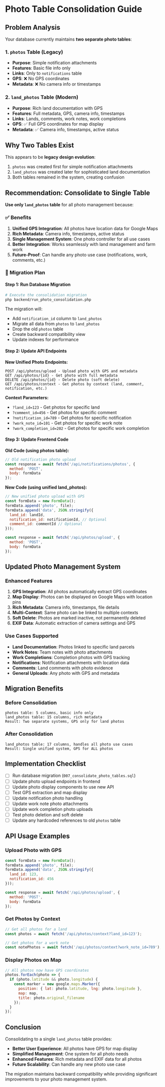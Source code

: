 # Photo Table Consolidation Guide

## Problem Analysis

Your database currently maintains **two separate photo tables**:

### 1. `photos` Table (Legacy)
- **Purpose**: Simple notification attachments
- **Features**: Basic file info only
- **Links**: Only to `notifications` table
- **GPS**: ❌ No GPS coordinates
- **Metadata**: ❌ No camera info or timestamps

### 2. `land_photos` Table (Modern)
- **Purpose**: Rich land documentation with GPS
- **Features**: Full metadata, GPS, camera info, timestamps
- **Links**: Lands, comments, work notes, work completions
- **GPS**: ✅ Full GPS coordinates for map display
- **Metadata**: ✅ Camera info, timestamps, active status

## Why Two Tables Exist

This appears to be **legacy design evolution**:
1. `photos` was created first for simple notification attachments
2. `land_photos` was created later for sophisticated land documentation
3. Both tables remained in the system, creating confusion

## Recommendation: Consolidate to Single Table

**Use only `land_photos` table** for all photo management because:

### ✅ Benefits
1. **Unified GPS Integration**: All photos have location data for Google Maps
2. **Rich Metadata**: Camera info, timestamps, active status
3. **Single Management System**: One photo controller for all use cases
4. **Better Integration**: Works seamlessly with land management and farm work
5. **Future-Proof**: Can handle any photo use case (notifications, work, comments, etc.)

### 🔧 Migration Plan

#### Step 1: Run Database Migration
```bash
# Execute the consolidation migration
php backend/run_photo_consolidation.php
```

The migration will:
- Add `notification_id` column to `land_photos`
- Migrate all data from `photos` to `land_photos`
- Drop the old `photos` table
- Create backward compatibility view
- Update indexes for performance

#### Step 2: Update API Endpoints

**New Unified Photo Endpoints:**
```
POST /api/photos/upload - Upload photo with GPS and metadata
GET /api/photos/{id} - Get photo with full metadata
DELETE /api/photos/{id} - Delete photo (soft delete)
GET /api/photos/context - Get photos by context (land, comment, notification, etc.)
```

**Context Parameters:**
- `?land_id=123` - Get photos for specific land
- `?comment_id=456` - Get photos for specific comment
- `?notification_id=789` - Get photos for specific notification
- `?work_note_id=101` - Get photos for specific work note
- `?work_completion_id=202` - Get photos for specific work completion

#### Step 3: Update Frontend Code

**Old Code (using photos table):**
```javascript
// Old notification photo upload
const response = await fetch('/api/notifications/photos', {
  method: 'POST',
  body: formData
});
```

**New Code (using unified land_photos):**
```javascript
// New unified photo upload with GPS
const formData = new FormData();
formData.append('photo', file);
formData.append('data', JSON.stringify({
  land_id: landId,
  notification_id: notificationId, // Optional
  comment_id: commentId // Optional
}));

const response = await fetch('/api/photos/upload', {
  method: 'POST',
  body: formData
});
```

## Updated Photo Management System

### Enhanced Features
1. **GPS Integration**: All photos automatically extract GPS coordinates
2. **Map Display**: Photos can be displayed on Google Maps with location pins
3. **Rich Metadata**: Camera info, timestamps, file details
4. **Multi-Context**: Same photo can be linked to multiple contexts
5. **Soft Delete**: Photos are marked inactive, not permanently deleted
6. **EXIF Data**: Automatic extraction of camera settings and GPS

### Use Cases Supported
- **Land Documentation**: Photos linked to specific land parcels
- **Work Notes**: Team notes with photo attachments
- **Work Completions**: Completion photos with GPS tracking
- **Notifications**: Notification attachments with location data
- **Comments**: Land comments with photo evidence
- **General Uploads**: Any photo with GPS and metadata

## Migration Benefits

### Before Consolidation
```
photos table: 5 columns, basic info only
land_photos table: 15 columns, rich metadata
Result: Two separate systems, GPS only for land photos
```

### After Consolidation
```
land_photos table: 17 columns, handles all photo use cases
Result: Single unified system, GPS for ALL photos
```

## Implementation Checklist

- [ ] Run database migration (`007_consolidate_photo_tables.sql`)
- [ ] Update photo upload endpoints in frontend
- [ ] Update photo display components to use new API
- [ ] Test GPS extraction and map display
- [ ] Update notification photo handling
- [ ] Update work note photo attachments
- [ ] Update work completion photo uploads
- [ ] Test photo deletion and soft delete
- [ ] Update any hardcoded references to old `photos` table

## API Usage Examples

### Upload Photo with GPS
```javascript
const formData = new FormData();
formData.append('photo', file);
formData.append('data', JSON.stringify({
  land_id: 123,
  notification_id: 456
}));

const response = await fetch('/api/photos/upload', {
  method: 'POST',
  body: formData
});
```

### Get Photos by Context
```javascript
// Get all photos for a land
const photos = await fetch('/api/photos/context?land_id=123');

// Get photos for a work note
const notePhotos = await fetch('/api/photos/context?work_note_id=789');
```

### Display Photos on Map
```javascript
// All photos now have GPS coordinates
photos.forEach(photo => {
  if (photo.latitude && photo.longitude) {
    const marker = new google.maps.Marker({
      position: { lat: photo.latitude, lng: photo.longitude },
      map: map,
      title: photo.original_filename
    });
  }
});
```

## Conclusion

Consolidating to a single `land_photos` table provides:
- **Better User Experience**: All photos have GPS for map display
- **Simplified Management**: One system for all photo needs
- **Enhanced Features**: Rich metadata and EXIF data for all photos
- **Future Scalability**: Can handle any new photo use case

The migration maintains backward compatibility while providing significant improvements to your photo management system.





